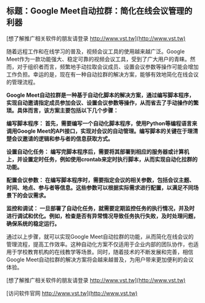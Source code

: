 ## **标题：Google Meet自动拉群：简化在线会议管理的利器**

[想了解推广相关软件的朋友请登录 http://www.vst.tw](http://www.vst.tw)

随着远程工作和在线学习的普及，视频会议工具的使用越来越广泛。Google Meet作为一款功能强大、稳定可靠的视频会议工具，受到了广大用户的青睐。然而，对于组织者而言，频繁地手动拉取会议成员、设置会议参数等操作可能会增加工作负担。幸运的是，现在有一种自动拉群的解决方案，能够有效地简化在线会议的管理流程。

**Google Meet自动拉群是一种基于自动化脚本的解决方案，通过编写脚本程序，实现自动邀请指定成员参加会议、设置会议参数等操作，从而省去了手动操作的繁琐。具体而言，该方案主要包括以下几个步骤：**

**编写脚本程序： 首先，需要编写一个自动化脚本程序，使用Python等编程语言来调用Google Meet的API接口，实现对会议的自动管理。编写脚本的关键在于理清楚会议邀请的逻辑和参与者的信息获取方式。**

**设置自动化任务： 编写完脚本程序后，需要将其部署到相应的服务器或计算机上，并设置定时任务，例如使用crontab来定时执行脚本，从而实现自动化拉群的功能。**

**配置会议参数： 在编写脚本程序时，需要指定会议的相关参数，包括会议主题、时间、地点、参与者等信息。这些参数可以根据实际需求进行配置，以满足不同场景下的会议需求。**

**监控和调试： 一旦部署了自动化任务，就需要定期监控任务的执行情况，并及时进行调试和优化。例如，检查是否有异常情况导致任务执行失败，及时处理问题，确保系统的稳定运行。**

通过以上步骤，就可以实现Google Meet自动拉群的功能，从而简化在线会议的管理流程，提高工作效率。这种自动化方案不仅适用于企业内部的团队协作，也适用于学校教育机构的在线教学等场景。同时，随着技术的不断发展和完善，相信Google Meet自动拉群的解决方案将会越来越普及，为用户带来更加便利的会议体验。

[想了解推广相关软件的朋友请登录 http://www.vst.tw](http://www.vst.tw)


[访问软件官网 http://www.vst.tw](http://www.vst.tw)
